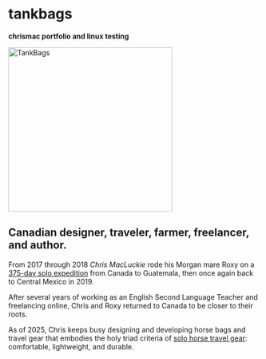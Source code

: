 # tankbags
**chrismac portfolio and linux testing** 



<img width="328" height="328"  alt="TankBags" src="https://github.com/user-attachments/assets/992ea3bb-01c7-4e9c-93e0-213b961a448e" />



## Canadian designer, traveler, farmer, freelancer, and author.

From 2017 through 2018 _Chris MacLuckie_ rode his Morgan mare Roxy on a [375-day solo expedition](https://5000milesofhope.org/) from Canada to Guatemala, then once again back to Central Mexico in 2019.

After several years of working as an English Second Language Teacher and freelancing online, Chris and Roxy returned to Canada to be closer to their roots.

As of 2025, Chris keeps busy designing and developing horse bags and travel gear that embodies the holy triad criteria of [solo horse travel gear](https://tankbags.ca): comfortable, lightweight, and durable.



			
